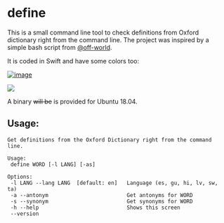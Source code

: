 # define

This is a small command line tool to check definitions from Oxford dictionary right from the command line. The project was inspired by a simple bash script from [@off-world](https://github.com/off-world/describe).

It is coded in Swift and have some colors too:

<a href="https://imgur.com/a/mQnZXi5"><img src="https://imgur.com/a/mQnZXi5" alt="image" /></a>

![](https://i.imgur.com/103CXbp.png)

A binary ~~will be~~ is provided for Ubuntu 18.04.

## Usage:

```
Get definitions from the Oxford Dictionary right from the command line.

Usage:
 define WORD [-l LANG] [-as]

Options:
 -l LANG --lang LANG  [default: en]   Language (es, gu, hi, lv, sw, ta)
 -a --antonym                         Get antonyms for WORD
 -s --synonym                         Get synonyms for WORD
 -h --help                            Shows this screen
 --version
```
